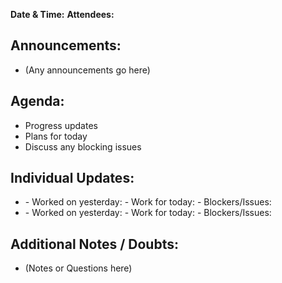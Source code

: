**Date & Time:**
**Attendees:**

## Announcements:
- (Any announcements go here)

## Agenda:
* Progress updates
* Plans for today
* Discuss any blocking issues

## Individual Updates:
- <Name1>
  - Worked on yesterday:
  - Work for today:
  - Blockers/Issues:
- <Name2>
  - Worked on yesterday:
  - Work for today:
  - Blockers/Issues:

## Additional Notes / Doubts:
- (Notes or Questions here)
  